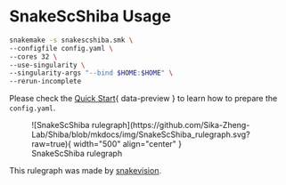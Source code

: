 # SnakeScShiba Usage

``` bash
snakemake -s snakescshiba.smk \
--configfile config.yaml \
--cores 32 \
--use-singularity \
--singularity-args "--bind $HOME:$HOME" \
--rerun-incomplete
```

Please check the [Quick Start](../quickstart/diff_splicing_sc.md/#1-prepare-inputs_1){ data-preview } to learn how to prepare the `config.yaml`.

<figure markdown="span">
	![SnakeScShiba rulegraph](https://github.com/Sika-Zheng-Lab/Shiba/blob/mkdocs/img/SnakeScShiba_rulegraph.svg?raw=true){ width="500" align="center" }
	<figcaption>SnakeScShiba rulegraph</figcaption>
</figure>

This rulegraph was made by [snakevision](https://github.com/OpenOmics/snakevision).
